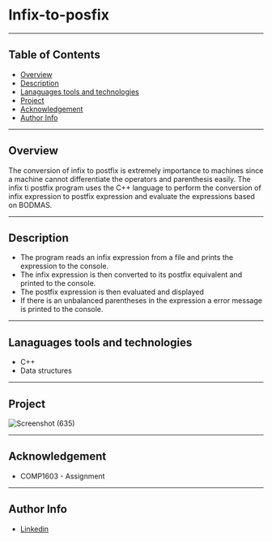 # Infix-to-posfix

--- 

## Table of Contents
- [Overview](#overview)
- [Description](#description)
- [Lanaguages tools and technologies](#lanaguages-tools-and-technologies)
- [Project](#project)
- [Acknowledgement](#acknowledgement)
- [Author Info](#author-info)

---

## Overview
The conversion of infix to postfix is extremely importance to machines since a machine cannot differentiate the operators and parenthesis easily. The infix ti postfix program uses the C++ language to perform the conversion of infix expression to postfix expression and evaluate the expressions based on BODMAS.

--- 

## Description
* The program reads an infix expression from a file and prints the expression to the console.
* The infix expression is then converted to its postfix equivalent and printed to the console.
* The postfix expression is then evaluated and displayed
* If there is an unbalanced parentheses in the expression a error message is printed to the console.

---

## Lanaguages tools and technologies
* C++
* Data structures

---

## Project
![Screenshot (635)](https://user-images.githubusercontent.com/77646306/124205156-a73eaf80-daae-11eb-9cd0-74cdea897106.png)

---

## Acknowledgement
* COMP1603 - Assignment

---

## Author Info
* [Linkedin](https://www.linkedin.com/in/tamika-ramkissoon-1a2622214/)
